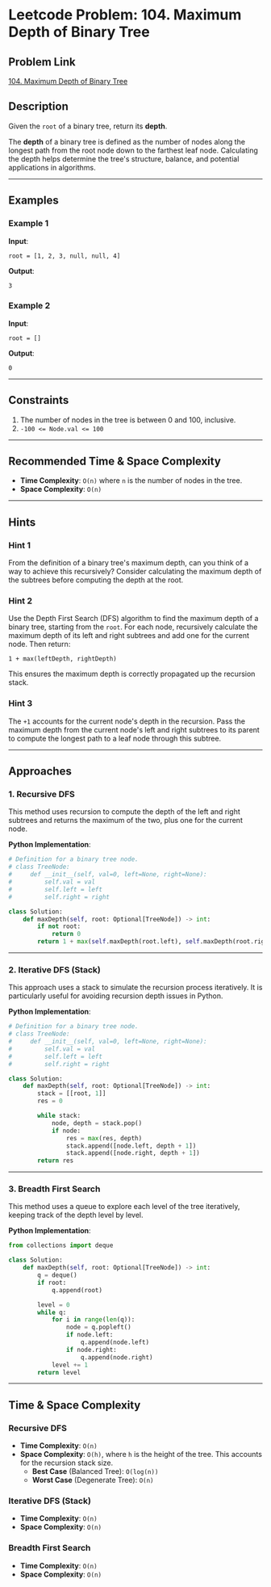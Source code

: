 # Leetcode Problem: 104. Maximum Depth of Binary Tree

## Problem Link
[104. Maximum Depth of Binary Tree](https://neetcode.io/problems/depth-of-binary-tree/)

## Description
Given the `root` of a binary tree, return its **depth**.

The **depth** of a binary tree is defined as the number of nodes along the longest path from the root node down to the farthest leaf node. Calculating the depth helps determine the tree's structure, balance, and potential applications in algorithms.

---

## Examples

### Example 1
**Input**:
```
root = [1, 2, 3, null, null, 4]
```
**Output**:
```
3
```

### Example 2
**Input**:
```
root = []
```
**Output**:
```
0
```

---

## Constraints
1. The number of nodes in the tree is between 0 and 100, inclusive.
2. `-100 <= Node.val <= 100`

---

## Recommended Time & Space Complexity
- **Time Complexity**: `O(n)` where `n` is the number of nodes in the tree.
- **Space Complexity**: `O(n)`

---

## Hints

### Hint 1
From the definition of a binary tree's maximum depth, can you think of a way to achieve this recursively? Consider calculating the maximum depth of the subtrees before computing the depth at the root.

### Hint 2
Use the Depth First Search (DFS) algorithm to find the maximum depth of a binary tree, starting from the `root`. For each node, recursively calculate the maximum depth of its left and right subtrees and add one for the current node. Then return:
```
1 + max(leftDepth, rightDepth)
```
This ensures the maximum depth is correctly propagated up the recursion stack.

### Hint 3
The `+1` accounts for the current node's depth in the recursion. Pass the maximum depth from the current node's left and right subtrees to its parent to compute the longest path to a leaf node through this subtree.

---

## Approaches

### 1. Recursive DFS
This method uses recursion to compute the depth of the left and right subtrees and returns the maximum of the two, plus one for the current node.

**Python Implementation**:
```python
# Definition for a binary tree node.
# class TreeNode:
#     def __init__(self, val=0, left=None, right=None):
#         self.val = val
#         self.left = left
#         self.right = right

class Solution:
    def maxDepth(self, root: Optional[TreeNode]) -> int:
        if not root:
            return 0
        return 1 + max(self.maxDepth(root.left), self.maxDepth(root.right))
```

---

### 2. Iterative DFS (Stack)
This approach uses a stack to simulate the recursion process iteratively. It is particularly useful for avoiding recursion depth issues in Python.

**Python Implementation**:
```python
# Definition for a binary tree node.
# class TreeNode:
#     def __init__(self, val=0, left=None, right=None):
#         self.val = val
#         self.left = left
#         self.right = right

class Solution:
    def maxDepth(self, root: Optional[TreeNode]) -> int:
        stack = [[root, 1]]
        res = 0

        while stack:
            node, depth = stack.pop()
            if node:
                res = max(res, depth)
                stack.append([node.left, depth + 1])
                stack.append([node.right, depth + 1])
        return res
```

---

### 3. Breadth First Search
This method uses a queue to explore each level of the tree iteratively, keeping track of the depth level by level.

**Python Implementation**:
```python
from collections import deque

class Solution:
    def maxDepth(self, root: Optional[TreeNode]) -> int:
        q = deque()
        if root:
            q.append(root)

        level = 0
        while q:
            for i in range(len(q)):
                node = q.popleft()
                if node.left:
                    q.append(node.left)
                if node.right:
                    q.append(node.right)
            level += 1
        return level
```

---

## Time & Space Complexity

### Recursive DFS
- **Time Complexity**: `O(n)`
- **Space Complexity**: `O(h)`, where `h` is the height of the tree. This accounts for the recursion stack size.
  - **Best Case** (Balanced Tree): `O(log(n))`
  - **Worst Case** (Degenerate Tree): `O(n)`

### Iterative DFS (Stack)
- **Time Complexity**: `O(n)`
- **Space Complexity**: `O(n)`

### Breadth First Search
- **Time Complexity**: `O(n)`
- **Space Complexity**: `O(n)`
